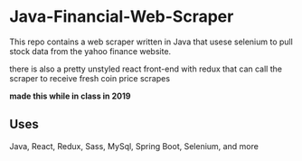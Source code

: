 # Java-Financial-Web-Scraper
This repo contains a web scraper written in Java that usese selenium to pull stock data from the yahoo finance website.

there is also a pretty unstyled react front-end with redux that can call the scraper to receive fresh coin price scrapes

**made this while in class in 2019**

## Uses
Java, React, Redux, Sass, MySql, Spring Boot, Selenium, and more









